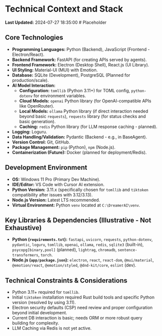 # Technical Context and Stack

**Last Updated:** 2024-07-27 18:35:00 # Placeholder

## Core Technologies
- **Programming Languages:** Python (Backend), JavaScript (Frontend - Electron/React).
- **Backend Framework:** FastAPI (for creating APIs served by agents).
- **Frontend Framework:** Electron (Desktop Shell), React.js (UI Library).
- **UI Styling:** Material-UI (MUI) with Emotion.
- **Database:** SQLite (Development), PostgreSQL (Planned for production/scale).
- **AI Model Interaction:**
    - **Configuration:** `tomllib` (Python 3.11+) for TOML config, `python-dotenv` for environment variables.
    - **Cloud Models:** `openai` Python library (for OpenAI-compatible APIs like OpenRouter).
    - **Local Models:** `ollama` Python library (if direct interaction needed beyond basic `requests`), `requests` library (for status checks and basic generation).
    - **Caching:** `redis` Python library (for LLM response caching - planned).
- **Logging:** Loguru.
- **Data Handling/Validation:** Pydantic (Backend - e.g., in BaseAgent).
- **Version Control:** Git, GitHub.
- **Package Management:** `pip` (Python), `npm` (Node.js).
- **Containerization (Future):** Docker (planned for deployment/Redis).

## Development Environment
- **OS:** Windows 11 Pro (Primary Dev Machine).
- **IDE/Editor:** VS Code with Cursor AI extension.
- **Python Version:** 3.11.x (specifically chosen for `tomllib` and `tiktoken` compatibility after issues with 3.12/3.13).
- **Node.js Version:** Latest LTS recommended.
- **Virtual Environment:** Python `venv` located at `C:\DreamerAI\venv`.

## Key Libraries & Dependencies (Illustrative - Not Exhaustive)
- **Python (`requirements.txt`):** `fastapi`, `uvicorn`, `requests`, `python-dotenv`, `pydantic`, `loguru`, `tomllib`, `openai`, `ollama`, `redis`, `sqlite3` (built-in), `psycopg[binary,pool]` (planned), `lightrag`, `chromadb`, `sentence-transformers`, `torch`.
- **Node.js (`app/package.json`):** `electron`, `react`, `react-dom`, `@mui/material`, `@emotion/react`, `@emotion/styled`, `@dnd-kit/core`, `eslint` (dev).

## Technical Constraints & Considerations
- Python 3.11+ required for `tomllib`.
- Initial `tiktoken` installation required Rust build tools and specific Python version (resolved by using 3.11).
- Electron security defaults (CSP) need review and proper configuration beyond initial development.
- Current DB interaction is basic; needs ORM or more robust query building for complexity.
- LLM Caching via Redis is not yet active. 